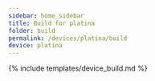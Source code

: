 ```yaml
---
sidebar: home_sidebar
title: Build for platina
folder: build
permalink: /devices/platina/build
device: platina
---
```

{% include templates/device_build.md %}
